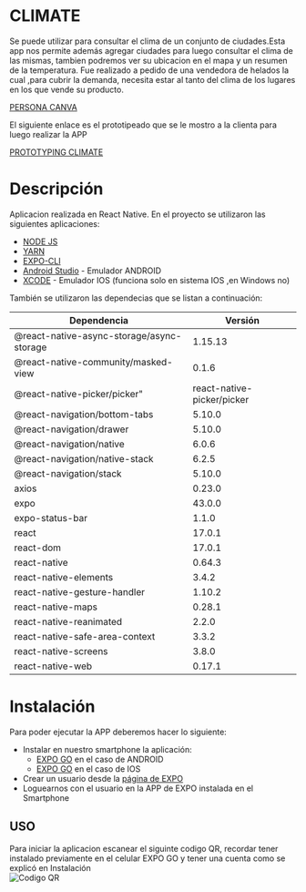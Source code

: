 # CLIMATE
Se puede utilizar para consultar el clima de un conjunto de ciudades.Esta app nos permite además agregar ciudades para luego consultar el clima de las mismas, tambien podremos ver su ubicacion en el mapa y un resumen de la temperatura.
Fue realizado a pedido de una vendedora de helados la cual ,para cubrir la demanda, necesita estar al tanto del clima de los lugares en los que vende su producto.

[PERSONA CANVA](https://drive.google.com/file/d/1QBJtl6rgolJCoW8UG_xfVqEensgCor79/view?usp=sharing)

El siguiente enlace es el prototipeado que se le mostro a la clienta para luego realizar la APP

[PROTOTYPING CLIMATE](https://drive.google.com/file/d/1_uWMvVBEYprK4Ypll7d4X_6_V4HwTp08/view?usp=sharing)


# Descripción
Aplicacion realizada en React Native.
En el proyecto se utilizaron las siguientes aplicaciones:
* [NODE JS](https://nodejs.org/es/)
* [YARN](https://classic.yarnpkg.com/lang/en/docs/install/#windows-stable)
* [EXPO-CLI](https://docs.expo.dev/workflow/expo-cli/)
* [Android Studio](https://developer.android.com/studio) - Emulador ANDROID
* [XCODE](https://developer.apple.com/xcode/)  - Emulador IOS (funciona solo en sistema IOS ,en Windows no)

También se utilizaron las dependecias que se listan a continuación:

| Dependencia | Versión |
| ------------- | ------------- |
|@react-native-async-storage/async-storage|1.15.13|
|@react-native-community/masked-view| 0.1.6|
|@react-native-picker/picker"| react-native-picker/picker|
|@react-navigation/bottom-tabs| 5.10.0|
|@react-navigation/drawer| 5.10.0|
|@react-navigation/native| 6.0.6|
|@react-navigation/native-stack| 6.2.5|
|@react-navigation/stack| 5.10.0|
|axios| 0.23.0|
|expo| 43.0.0|
|expo-status-bar| 1.1.0|
|react| 17.0.1|
|react-dom| 17.0.1|
|react-native| 0.64.3|
|react-native-elements| 3.4.2|
|react-native-gesture-handler| 1.10.2|
|react-native-maps| 0.28.1|
|react-native-reanimated| 2.2.0|
|react-native-safe-area-context| 3.3.2|
|react-native-screens| 3.8.0|
|react-native-web| 0.17.1|



# Instalación

Para poder ejecutar la APP deberemos hacer lo siguiente: 
* Instalar en nuestro smartphone la aplicación:
   - [EXPO GO](https://play.google.com/store/apps/details?id=host.exp.exponent&hl=es_AR&gl=US) en el caso de ANDROID
   - [EXPO GO](https://apps.apple.com/es/app/expo-go/id982107779) en el caso de IOS
* Crear un usuario desde la [página de EXPO](https://expo.dev/signup)
* Loguearnos con el usuario en la APP de EXPO instalada en el Smartphone



## USO
Para iniciar la aplicacion escanear el siguinte codigo QR, recordar tener instalado previamente en el celular EXPO GO y tener una cuenta como se explicó en Instalación
<br>
![Codigo QR](/../main/assets/images/QR.png)

